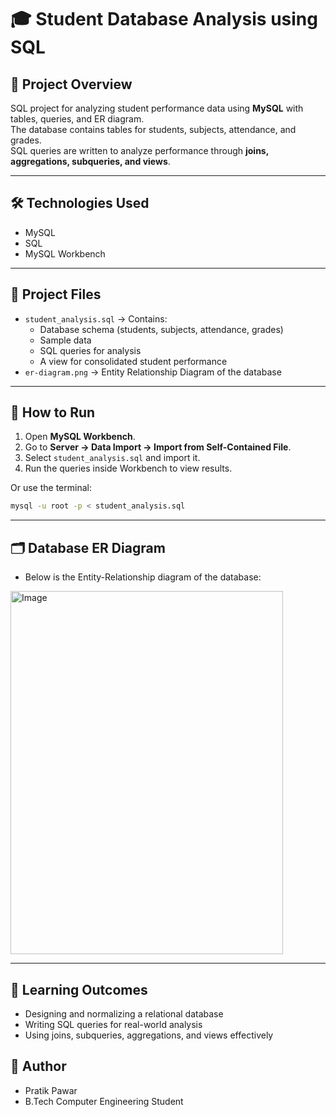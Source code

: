 # 🎓 Student Database Analysis using SQL

## 📌 Project Overview
SQL project for analyzing student performance data using **MySQL** with tables, queries, and ER diagram.  
The database contains tables for students, subjects, attendance, and grades.  
SQL queries are written to analyze performance through **joins, aggregations, subqueries, and views**.

---

## 🛠️ Technologies Used
- MySQL
- SQL
- MySQL Workbench

---

## 📂 Project Files
- `student_analysis.sql` → Contains:
  - Database schema (students, subjects, attendance, grades)
  - Sample data
  - SQL queries for analysis
  - A view for consolidated student performance
- `er-diagram.png` → Entity Relationship Diagram of the database

---

## 🚀 How to Run
1. Open **MySQL Workbench**.
2. Go to **Server → Data Import → Import from Self-Contained File**.
3. Select `student_analysis.sql` and import it.
4. Run the queries inside Workbench to view results.

Or use the terminal:
```bash
mysql -u root -p < student_analysis.sql
```
---
## 🗂️ Database ER Diagram

- Below is the Entity-Relationship diagram of the database:
<img width="436" height="581" alt="Image" src="https://github.com/user-attachments/assets/75d7cc37-304f-45a4-8148-d6ec30a4fcb2" />

---
## 📖 Learning Outcomes

- Designing and normalizing a relational database
- Writing SQL queries for real-world analysis
- Using joins, subqueries, aggregations, and views effectively

## 👤 Author
- Pratik Pawar
- B.Tech Computer Engineering Student
